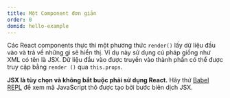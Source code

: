 ```yaml
---
title: Một Component đơn giản
order: 0
domid: hello-example
---
```


Các React components thực thi một phương thức `render()` lấy dữ liệu đầu vào và trả về những gì sẽ hiển thị. Ví dụ này sử dụng cú pháp giống như XML có tên là JSX. Dữ liệu đầu vào được truyền vào thành phần có thể được truy cập bằng `render ()` qua `this.props`.

**JSX là tùy chọn và không bắt buộc phải sử dụng React.** Hãy thử [Babel REPL](babel://es5-syntax-example) để xem mã JavaScript thô được tạo bởi bước biên dịch JSX.